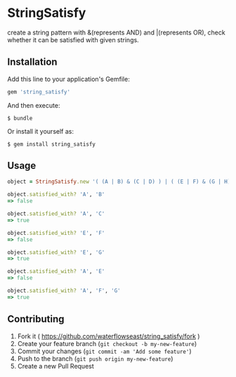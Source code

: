 # StringSatisfy

create a string pattern with &(represents AND) and |(represents OR), check whether it can be satisfied with given strings.

## Installation

Add this line to your application's Gemfile:

```ruby
gem 'string_satisfy'
```

And then execute:

    $ bundle

Or install it yourself as:

    $ gem install string_satisfy

## Usage

```ruby
object = StringSatisfy.new '( (A | B) & (C | D) ) | ( (E | F) & (G | H) )'

object.satisfied_with? 'A', 'B'
=> false

object.satisfied_with? 'A', 'C'
=> true

object.satisfied_with? 'E', 'F'
=> false

object.satisfied_with? 'E', 'G'
=> true

object.satisfied_with? 'A', 'E'
=> false

object.satisfied_with? 'A', 'F', 'G'
=> true
```

## Contributing

1. Fork it ( https://github.com/waterflowseast/string_satisfy/fork )
2. Create your feature branch (`git checkout -b my-new-feature`)
3. Commit your changes (`git commit -am 'Add some feature'`)
4. Push to the branch (`git push origin my-new-feature`)
5. Create a new Pull Request
